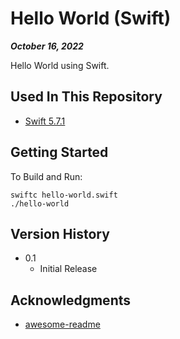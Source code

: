 # Hello World (Swift)

***October 16, 2022***

Hello World using Swift.

## Used In This Repository

- [Swift 5.7.1](https://www.swift.org/download/)

## Getting Started

To Build and Run:
```
swiftc hello-world.swift
./hello-world
```

## Version History

* 0.1
    * Initial Release

## Acknowledgments

* [awesome-readme](https://github.com/matiassingers/awesome-readme)
